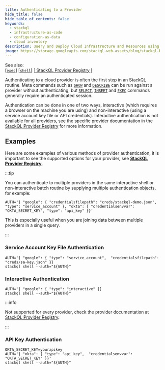 ```yaml
---
title: Authenticating to a Provider
hide_title: false
hide_table_of_contents: false
keywords:
  - stackql
  - infrastructure-as-code
  - configuration-as-data
  - cloud inventory
description: Query and Deploy Cloud Infrastructure and Resources using SQL
image: https://storage.googleapis.com/stackql-web-assets/blog/stackql-blog-post-featured-image.png
---
```


See also:  
[[` exec `]](/docs/command-line-usage/exec) [[` shell `]](/docs/command-line-usage/shell) [[ StackQL Provider Registry ]](https://registry.stackql.io/)

Authenticating to a cloud provider is often the first step in an StackQL routine. Meta commands such as [`SHOW`](/docs/language-spec/show) and [`DESCRIBE`](/docs/language-spec/describe) can be run against a provider without authenticating, but [`SELECT`](/docs/language-spec/select), [`INSERT`](/docs/language-spec/insert) and [`EXEC`](/docs/language-spec/exec) commands generally require an authenticated session.

Authentication can be done in one of two ways, interactive (which requires a browser on the machine you are using) and non-interactive (using a service account key file or API credentials).  Interactive authentication is not available for all providers, see the specific provider documentation in the [StackQL Provider Registry](https://registry.stackql.io/) for more information.

## Examples

Here are some examples of various methods of provider authentication, it is important to see the supported options for your provider, see  [__StackQL Provider Registry__](https://registry.stackql.io/).  

:::tip

You can authenticate to multiple providers in the same interactive shell or non-interactive batch routine by supplying multiple authentication objects, for example:  

```
AUTH='{ "google": { "credentialsfilepath": "creds/stackql-demo.json",  "type": "service_account" }, "okta": { "credentialsenvvar": "OKTA_SECRET_KEY", "type": "api_key" }}'
```
This is especially useful when you are joining data between multiple providers in a single query.

:::

### Service Account Key File Authentication

```
AUTH='{ "google": { "type": "service_account",  "credentialsfilepath": "creds/sa-key.json" }}
stackql shell --auth="${AUTH}"
```

### Interactive Authentication

```
AUTH='{ "google": { "type": "interactive" }}
stackql shell --auth="${AUTH}"
```
:::info

Not supported for every provider, check the provider documentation at [StackQL Provider Registry](https://registry.stackql.io/).

:::

### API Key Authentication

```
OKTA_SECRET_KEY=yourapikey
AUTH='{ "okta": { "type": "api_key",  "credentialsenvvar": "OKTA_SECRET_KEY" }}'
stackql shell --auth="${AUTH}"
```